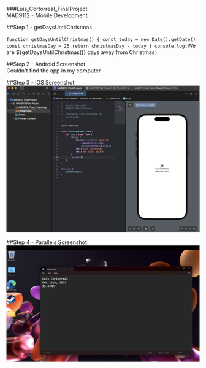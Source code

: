 ###Luis_Cortorreal_FinalProject<br>
MAD9112 - Mobile Development <br>

##Step 1 - getDaysUntilChristmas<br>

`function getDaysUntilChristmas() {
  const today = new Date().getDate()
  const christmasDay = 25
  return christmasDay - today
}
console.log(`We are ${getDaysUntilChristmas()} days away from Christmas`)`

##Step 2 - Android Screenshot<br>
Couldn't find the app in my computer<br>

##Step 3 - iOS Screenshot<br>
<img src="./Screenshot 2023-12-12 at 11.46.28.png">

##Step 4 - Parallels Screenshot<br>
<img src="./Screenshot 2023-12-12 at 11.48.15.png">



